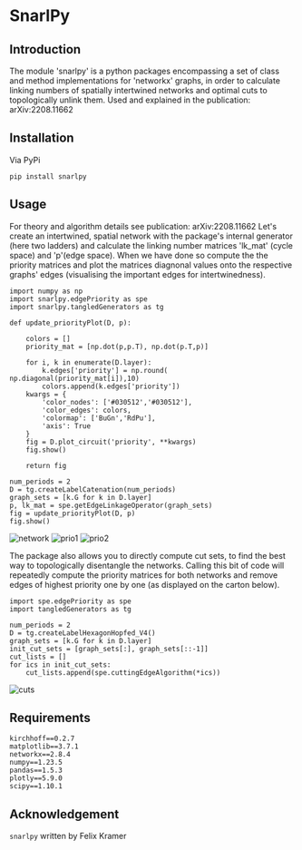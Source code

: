 # SnarlPy 

##  Introduction
The module 'snarlpy' is a python packages encompassing a set of class and
method implementations for 'networkx' graphs, in order to calculate linking
numbers of spatially intertwined networks and optimal cuts to
topologically unlink them. Used and explained in the publication: arXiv:2208.11662
<br>

##  Installation
Via PyPi
```
pip install snarlpy
```
##  Usage
For theory and algorithm details see publication: arXiv:2208.11662
Let's create an intertwined, spatial network with the package's internal
generator (here two ladders) and calculate the linking number matrices 'lk_mat'
(cycle space) and 'p'(edge space). When we have done so compute the the priority
matrices and plot the matrices diagnonal values onto the respective graphs'
edges (visualising the important edges for intertwinedness).
```
import numpy as np
import snarlpy.edgePriority as spe
import snarlpy.tangledGenerators as tg

def update_priorityPlot(D, p):

    colors = []
    priority_mat = [np.dot(p,p.T), np.dot(p.T,p)]

    for i, k in enumerate(D.layer):
        k.edges['priority'] = np.round( np.diagonal(priority_mat[i]),10)
        colors.append(k.edges['priority'])
    kwargs = {
        'color_nodes': ['#030512','#030512'],
        'color_edges': colors,
        'colormap': ['BuGn','RdPu'],
        'axis': True
    }
    fig = D.plot_circuit('priority', **kwargs)
    fig.show()

    return fig

num_periods = 2
D = tg.createLabelCatenation(num_periods)
graph_sets = [k.G for k in D.layer]
p, lk_mat = spe.getEdgeLinkageOperator(graph_sets)
fig = update_priorityPlot(D, p)
fig.show()
```
![network](https://raw.githubusercontent.com/felixk1990/network-linkage//main/gallery/main/dualLadderShift_0.png)
![prio1](https://raw.githubusercontent.com/felixk1990/network-linkage/main/gallery/main/lambdaSQ_10.png)
![prio2](https://raw.githubusercontent.com/felixk1990/network-linkage/main//gallery/main/lambdaSQ_20.png)

The package also allows you to directly compute cut sets, to find the best way
to topologically disentangle the networks. Calling this bit of code will
repeatedly compute the priority matrices for both networks and remove edges of
highest priority one by one (as displayed on the carton below).
```
import spe.edgePriority as spe
import tangledGenerators as tg

num_periods = 2
D = tg.createLabelHexagonHopfed_V4()
graph_sets = [k.G for k in D.layer]
init_cut_sets = [graph_sets[:], graph_sets[::-1]]
cut_lists = []
for ics in init_cut_sets:
    cut_lists.append(spe.cuttingEdgeAlgorithm(*ics))
```
![cuts](https://raw.githubusercontent.com/felixk1990/network-linkage//main/gallery/main/cuttingEdgeAlgorithm.png)
##  Requirements
```
kirchhoff==0.2.7
matplotlib==3.7.1
networkx==2.8.4
numpy==1.23.5
pandas==1.5.3
plotly==5.9.0
scipy==1.10.1
```

## Acknowledgement
```snarlpy``` written by Felix Kramer
